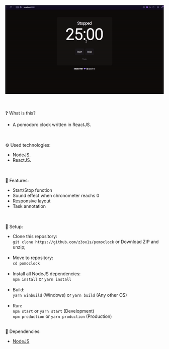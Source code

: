 <img src="./images/screenshot.gif" width="650">

<br><br>
❓ What is this?
- A pomodoro clock written in ReactJS.

<br><br>
⚙️ Used technologies:
- NodeJS.
- ReactJS.

<br><br>
📌 Features:
- Start/Stop function
- Sound effect when chronometer reachs 0
- Responsive layout
- Task annotation

<br><br>
🔧 Setup:
- Clone this repository:<br>
`git clone https://github.com/z3ox1s/pomoclock` or Download ZIP and unzip;<br><br>
- Move to repository:<br>
`cd pomoclock`<br><br>
- Install all NodeJS dependencies:<br>
`npm install` or `yarn install`<br><br>
- Build:<br>
`yarn winbuild` (Windows) or `yarn build` (Any other OS)<br><br>
- Run:<br>
`npm start` or `yarn start` (Development)<br>
`npm production` or `yarn production` (Production)<br><br>

📖 Dependencies:
- <a href="https://nodejs.org">NodeJS</a>
